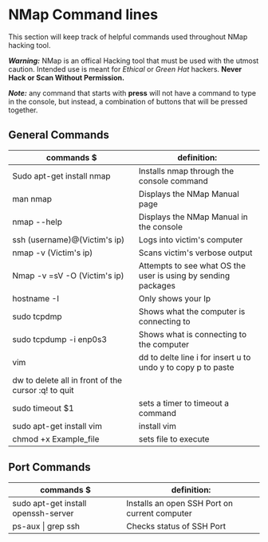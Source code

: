 # NMap Command lines

This section will keep track of helpful commands used throughout NMap hacking tool.

***Warning:*** NMap is an offical Hacking tool that must be used with the utmost caution. Intended use is meant for *Ethical* or *Green Hat* hackers. **Never Hack or Scan Without Permission.**

***Note:*** any command that starts with **press** will not have a command to type in the console, but instead, a combination of buttons that will be pressed together.
 
 ## General Commands

|                commands  $                   |                           definition:                              |
|----------------------------------------------|--------------------------------------------------------------------|
|  Sudo apt-get install nmap                   |    Installs nmap through the console command                       |
|  man nmap                                    |    Displays the NMap Manual page                                   |
|  nmap --help                                 |    Displays the NMap Manual in the console                         |
|  ssh (username)@(Victim's ip)                |    Logs into victim's computer                                     |
|  nmap -v (Victim's ip)                       |    Scans victim's verbose output                                   |
|  Nmap -v =sV -O (Victim's ip)                |    Attempts to see what OS the user is using by sending packages   |
|  hostname -I                                 |    Only shows your Ip                                              |
|  sudo tcpdmp                                 |    Shows what the computer is connecting to                        |
|  sudo tcpdump -i enp0s3                      |    Shows what is connecting to the computer                        |
|  vim                                         |    dd to delte line i for insert u to undo y to copy p to paste    |
| dw to delete all in front of the cursor :q! to quit |
| sudo timeout $1                                 |    sets a timer to timeout a command                               |
| sudo apt-get install vim                    |  install vim  |
|chmod +x Example_file  | sets file to execute |



 ## Port Commands

|                commands  $                   |                           definition:                              |
|----------------------------------------------|--------------------------------------------------------------------|
|  sudo apt-get install openssh-server         |    Installs an open SSH Port on current computer                   |
|  ps-aux \| grep ssh                           |    Checks status of SSH Port                                       |


